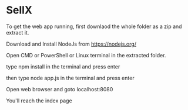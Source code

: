 # SellX

To get the web app running, first downlaod the whole folder as a zip and extract it.

Download and Install NodeJs from https://nodejs.org/

Open CMD or PowerShell or Linux terminal in the extracted folder.

type npm install in the terminal and press enter

then type node app.js in the terminal and press enter

Open web browser and goto localhost:8080

You'll reach the index page
